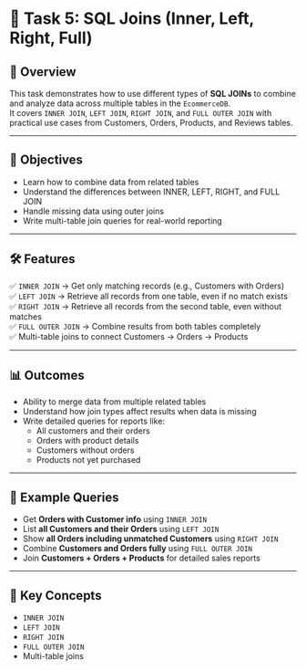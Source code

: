 # 🔗 Task 5: SQL Joins (Inner, Left, Right, Full)

## 📌 Overview
This task demonstrates how to use different types of **SQL JOINs** to combine and analyze data across multiple tables in the `EcommerceDB`.  
It covers `INNER JOIN`, `LEFT JOIN`, `RIGHT JOIN`, and `FULL OUTER JOIN` with practical use cases from Customers, Orders, Products, and Reviews tables.

---

## 🎯 Objectives
- Learn how to combine data from related tables  
- Understand the differences between INNER, LEFT, RIGHT, and FULL JOIN  
- Handle missing data using outer joins  
- Write multi-table join queries for real-world reporting  

---

## 🛠️ Features
✅ `INNER JOIN` → Get only matching records (e.g., Customers with Orders)  
✅ `LEFT JOIN` → Retrieve all records from one table, even if no match exists  
✅ `RIGHT JOIN` → Retrieve all records from the second table, even without matches  
✅ `FULL OUTER JOIN` → Combine results from both tables completely  
✅ Multi-table joins to connect Customers → Orders → Products  

---

## 📊 Outcomes
- Ability to merge data from multiple related tables  
- Understand how join types affect results when data is missing  
- Write detailed queries for reports like:  
  - All customers and their orders  
  - Orders with product details  
  - Customers without orders  
  - Products not yet purchased  

---

## 📝 Example Queries
- Get **Orders with Customer info** using `INNER JOIN`  
- List **all Customers and their Orders** using `LEFT JOIN`  
- Show **all Orders including unmatched Customers** using `RIGHT JOIN`  
- Combine **Customers and Orders fully** using `FULL OUTER JOIN`  
- Join **Customers + Orders + Products** for detailed sales reports  

---

## 🔑 Key Concepts
- `INNER JOIN`  
- `LEFT JOIN`  
- `RIGHT JOIN`  
- `FULL OUTER JOIN`  
- Multi-table joins  
